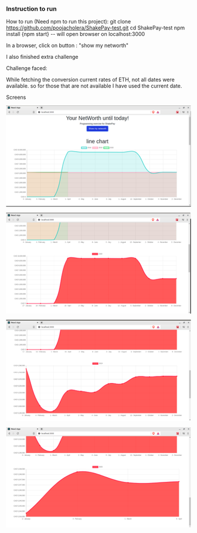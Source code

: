 ### Instruction to run

How  to run (Need npm to run this project):
git clone https://github.com/poojacholera/ShakePay-test.git
cd ShakePay-test
npm install
{npm start} -- will open browser on localhost:3000

In a browser, click on button : "show my networth"


I also finished extra challenge

Challenge faced:

While fetching the conversion current rates of ETH,
not all dates were available.
so for those that are not available I have used the current date.


Screens

![picture](src/Screenshot/screen%20-%204.png)

![picture](src/Screenshot/screen%20-%203.png)

![picture](src/Screenshot/screen%20-%202.png)

![picture](src/Screenshot/screen%20-%201.png)